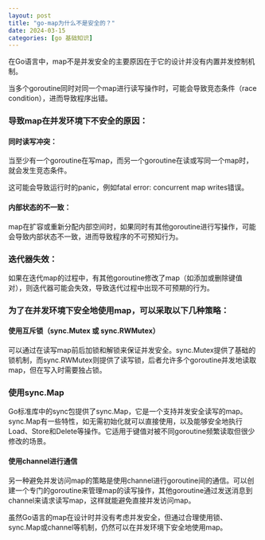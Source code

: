 ```yaml
---
layout: post
title: "go-map为什么不是安全的？"
date: 2024-03-15
categories: [go 基础知识]
---
```

在Go语言中，map不是并发安全的主要原因在于它的设计并没有内置并发控制机制。

当多个goroutine同时对同一个map进行读写操作时，可能会导致竞态条件（race condition），进而导致程序出错。
### 导致map在并发环境下不安全的原因：

#### 同时读写冲突：
当至少有一个goroutine在写map，而另一个goroutine在读或写同一个map时，就会发生竞态条件。

这可能会导致运行时的panic，例如fatal error: concurrent map writes错误。

#### 内部状态的不一致：
map在扩容或重新分配内部空间时，如果同时有其他goroutine进行写操作，可能会导致内部状态不一致，进而导致程序的不可预知行为。

### 迭代器失效：
如果在迭代map的过程中，有其他goroutine修改了map（如添加或删除键值对），则迭代器可能会失效，导致迭代过程中出现不可预期的行为。

### 为了在并发环境下安全地使用map，可以采取以下几种策略：
#### 使用互斥锁（sync.Mutex 或 sync.RWMutex）

可以通过在读写map前后加锁和解锁来保证并发安全。sync.Mutex提供了基础的锁机制，而sync.RWMutex则提供了读写锁，后者允许多个goroutine并发地读取map，但在写入时需要独占锁。
### 使用sync.Map

Go标准库中的sync包提供了sync.Map，它是一个支持并发安全读写的map。sync.Map有一些特性，如无需初始化就可以直接使用，以及能够安全地执行Load、Store和Delete等操作。它适用于键值对被不同goroutine频繁读取但很少修改的场景。
#### 使用channel进行通信

另一种避免并发访问map的策略是使用channel进行goroutine间的通信。可以创建一个专门的goroutine来管理map的读写操作，其他goroutine通过发送消息到channel来请求读写map，这样就能避免直接并发访问map。

虽然Go语言的map在设计时并没有考虑并发安全，但通过合理使用锁、sync.Map或channel等机制，仍然可以在并发环境下安全地使用map。
